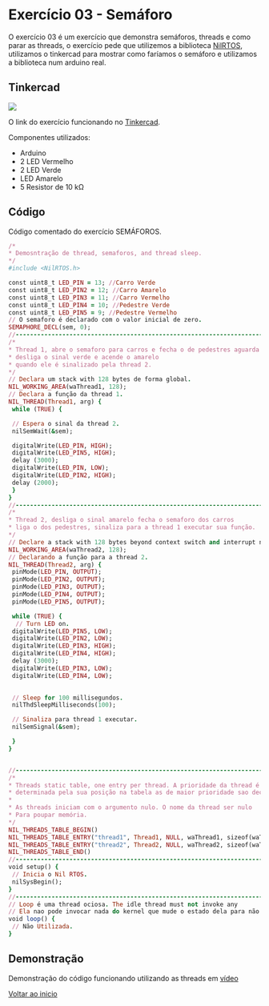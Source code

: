 # Exercício 03 - Semáforo 

O exercício 03 é um exercício que demonstra semáforos, threads e como parar as threads, o exercício pede que utilizemos a biblioteca [NilRTOS](https://github.com/greiman/NilRTOS-Arduino), utilizamos o tinkercad para mostrar como faríamos o semáforo e utilizamos a biblioteca num arduino real. 

## Tinkercad

![](https://csg.tinkercad.com/things/eu3Qzl9gs2A/t725.png?rev=1618695695375000000&s=&v=1&type=circuits)

O link do exercício funcionando no [Tinkercad](https://www.tinkercad.com/things/eu3Qzl9gs2A).

Componentes utilizados: 

- Arduino
- 2 LED Vermelho
- 2 LED Verde
- LED Amarelo
- 5 Resistor de 10 kΩ


## Código
Código comentado do exercício SEMÁFOROS.

````ruby
/*
* Demosntração de thread, semaforos, and thread sleep.
*/
#include <NilRTOS.h>

const uint8_t LED_PIN = 13; //Carro Verde
const uint8_t LED_PIN2 = 12; //Carro Amarelo
const uint8_t LED_PIN3 = 11; //Carro Vermelho
const uint8_t LED_PIN4 = 10; //Pedestre Verde
const uint8_t LED_PIN5 = 9; //Pedestre Vermelho
// O semaforo é declarado com o valor inicial de zero.
SEMAPHORE_DECL(sem, 0);
//-----------------------------------------------------------------------------
/*
* Thread 1, abre o semaforo para carros e fecha o de pedestres aguarda 3 segundos 
* desliga o sinal verde e acende o amarelo
* quando ele é sinalizado pela thread 2.
*/
// Declara um stack with 128 bytes de forma global.
NIL_WORKING_AREA(waThread1, 128);
// Declara a função da thread 1.
NIL_THREAD(Thread1, arg) {
 while (TRUE) {

 // Espera o sinal da thread 2.
 nilSemWait(&sem);

 digitalWrite(LED_PIN, HIGH);
 digitalWrite(LED_PIN5, HIGH);
 delay (3000);
 digitalWrite(LED_PIN, LOW);
 digitalWrite(LED_PIN2, HIGH);
 delay (2000);
 }
}
//-----------------------------------------------------------------------------
/*
* Thread 2, desliga o sinal amarelo fecha o semaforo dos carros 
* liga o dos pedestres, sinaliza para a thread 1 executar sua função.
*/
// Declare a stack with 128 bytes beyond context switch and interrupt needs.
NIL_WORKING_AREA(waThread2, 128);
// Declarando a função para a thread 2.
NIL_THREAD(Thread2, arg) {
 pinMode(LED_PIN, OUTPUT);
 pinMode(LED_PIN2, OUTPUT);
 pinMode(LED_PIN3, OUTPUT);
 pinMode(LED_PIN4, OUTPUT);
 pinMode(LED_PIN5, OUTPUT);

 while (TRUE) {
  // Turn LED on.
 digitalWrite(LED_PIN5, LOW);
 digitalWrite(LED_PIN2, LOW);
 digitalWrite(LED_PIN3, HIGH);
 digitalWrite(LED_PIN4, HIGH);
 delay (3000);
 digitalWrite(LED_PIN3, LOW);
 digitalWrite(LED_PIN4, LOW);
 

 // Sleep for 100 millisegundos.
 nilThdSleepMilliseconds(100);

 // Sinaliza para thread 1 executar.
 nilSemSignal(&sem);

 }
}


//-----------------------------------------------------------------------------
/*
* Threads static table, one entry per thread. A prioridade da thread é 
* determinada pela sua posição na tabela as de maior prioridade sao declaradas antes.
*
* As threads iniciam com o argumento nulo. O nome da thread ser nulo
* Para poupar memória.
*/
NIL_THREADS_TABLE_BEGIN()
NIL_THREADS_TABLE_ENTRY("thread1", Thread1, NULL, waThread1, sizeof(waThread1))
NIL_THREADS_TABLE_ENTRY("thread2", Thread2, NULL, waThread2, sizeof(waThread2))
NIL_THREADS_TABLE_END()
//-----------------------------------------------------------------------------
void setup() {
 // Inicia o Nil RTOS.
 nilSysBegin();
}
//-----------------------------------------------------------------------------
// Loop é uma thread ociosa. The idle thread must not invoke any
// Ela nao pode invocar nada do kernel que mude o estado dela para não executavel.
void loop() {
 // Não Utilizada.
}
````

## Demonstração

Demonstração do código funcionando utilizando as threads em [vídeo](https://drive.google.com/file/d/1cb6HhL3fe78aggdcCpT3tlOTVpuzJPw8/view?usp=sharing)

[Voltar ao inicio](https://github.com/MagdielCS/trabalho_STR)